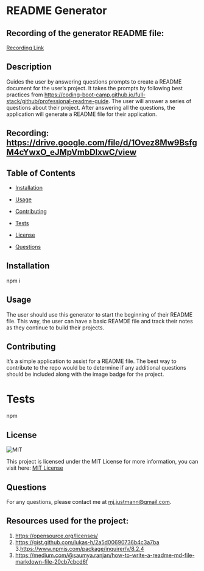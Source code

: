 # README Generator

## Recording of the generator README file:
[Recording Link](https://drive.google.com/file/d/1pDUzQkDwlS8F3tV-sCvn9kU4gGTSGNk1/view "Recording")


## Description

Guides the user by answering questions prompts to create a README document for the user’s project. It takes the prompts by following best practices from https://coding-boot-camp.github.io/full-stack/github/professional-readme-guide. The user will answer a series of questions about their project. After answering all the questions, the application will generate a README file for their application.

## Recording: https://drive.google.com/file/d/1Ovez8Mw9BsfgM4cYwxO_eJMpVmbDlxwC/view

## Table of Contents

- [Installation](#installation)

- [Usage](#usage)

- [Contributing](#contributing)

- [Tests](#tests)

- [License](#license)

- [Questions](#questions)

## Installation

  npm i

## Usage

  The user should use this generator to start the beginning of their README file. This way, the user can have a basic REAMDE file and track their notes as they continue to build their projects. 

## Contributing

  It’s a simple application to assist for a README file. The best way to contribute to the repo would be to determine if any additional questions should be included along with the image badge for the project.

# Tests

  npm

## License

![MIT](https://img.shields.io/badge/License-MIT-yellow.svg)

 This project is licensed under the MIT License for more information, you can visit here: [MIT License](https://opensource.org/licenses/MIT)

## Questions

For any questions, please contact me at mj.justmann@gmail.com.

## Resources used for the project:

1. https://opensource.org/licenses/
2. https://gist.github.com/lukas-h/2a5d00690736b4c3a7ba 
3.https://www.npmjs.com/package/inquirer/v/8.2.4
4. https://medium.com/@saumya.ranjan/how-to-write-a-readme-md-file-markdown-file-20cb7cbcd6f

